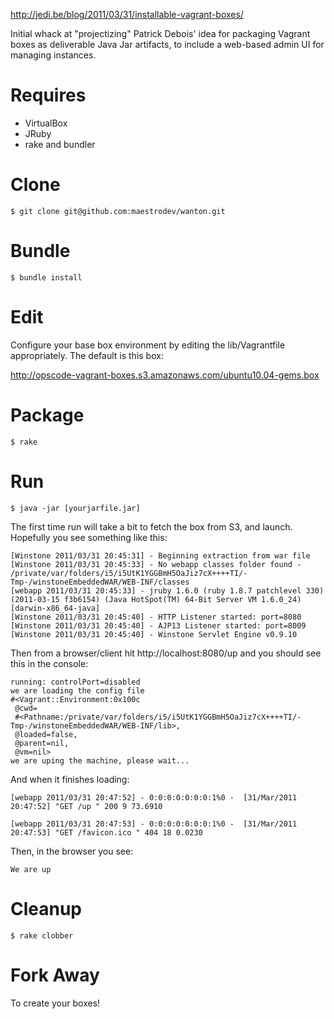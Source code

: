 <http://jedi.be/blog/2011/03/31/installable-vagrant-boxes/>

Initial whack at "projectizing" Patrick Debois' idea for packaging
Vagrant boxes as deliverable Java Jar artifacts, to include a web-based
admin UI for managing instances.

# Requires

* VirtualBox
* JRuby
* rake and bundler

# Clone

    $ git clone git@github.com:maestrodev/wanton.git

# Bundle

    $ bundle install

# Edit

Configure your base box environment by editing the lib/Vagrantfile
appropriately.  The default is this box:

<http://opscode-vagrant-boxes.s3.amazonaws.com/ubuntu10.04-gems.box>

# Package

    $ rake

# Run

    $ java -jar [yourjarfile.jar]

The first time run will take a bit to fetch the box from S3, and launch.
Hopefully you see something like this:

    [Winstone 2011/03/31 20:45:31] - Beginning extraction from war file
    [Winstone 2011/03/31 20:45:33] - No webapp classes folder found -
    /private/var/folders/i5/i5UtK1YGGBmH5OaJiz7cX++++TI/-Tmp-/winstoneEmbeddedWAR/WEB-INF/classes
    [webapp 2011/03/31 20:45:33] - jruby 1.6.0 (ruby 1.8.7 patchlevel 330)
    (2011-03-15 f3b6154) (Java HotSpot(TM) 64-Bit Server VM 1.6.0_24)
    [darwin-x86_64-java]
    [Winstone 2011/03/31 20:45:40] - HTTP Listener started: port=8080
    [Winstone 2011/03/31 20:45:40] - AJP13 Listener started: port=8009
    [Winstone 2011/03/31 20:45:40] - Winstone Servlet Engine v0.9.10

Then from a browser/client hit http://localhost:8080/up and you should
see this in the console:

    running: controlPort=disabled
    we are loading the config file
    #<Vagrant::Environment:0x100c
     @cwd=
     #<Pathname:/private/var/folders/i5/i5UtK1YGGBmH5OaJiz7cX++++TI/-Tmp-/winstoneEmbeddedWAR/WEB-INF/lib>,
     @loaded=false,
     @parent=nil,
     @vm=nil>
    we are uping the machine, please wait...

And when it finishes loading:

    [webapp 2011/03/31 20:47:52] - 0:0:0:0:0:0:0:1%0 -  [31/Mar/2011 20:47:52] "GET /up " 200 9 73.6910

    [webapp 2011/03/31 20:47:53] - 0:0:0:0:0:0:0:1%0 -  [31/Mar/2011 20:47:53] "GET /favicon.ico " 404 18 0.0230

Then, in the browser you see:

    We are up

# Cleanup

    $ rake clobber

# Fork Away

To create your boxes!
